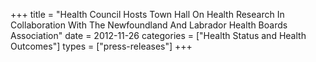 +++
title = "Health Council Hosts Town Hall On Health Research In Collaboration With The Newfoundland And Labrador Health Boards Association"
date = 2012-11-26
categories = ["Health Status and Health Outcomes"]
types = ["press-releases"]
+++
